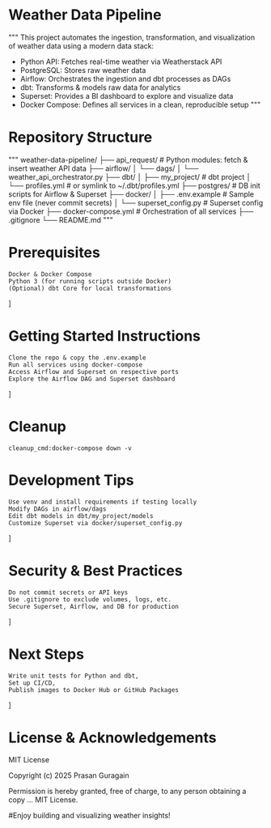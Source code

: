 # Weather Data Pipeline

"""
This project automates the ingestion, transformation, and visualization of weather data using a modern data stack:

- Python API: Fetches real-time weather via Weatherstack API
- PostgreSQL: Stores raw weather data
- Airflow: Orchestrates the ingestion and dbt processes as DAGs
- dbt: Transforms & models raw data for analytics
- Superset: Provides a BI dashboard to explore and visualize data
- Docker Compose: Defines all services in a clean, reproducible setup
"""

# Repository Structure
"""
weather-data-pipeline/
├── api_request/              # Python modules: fetch & insert weather API data
├── airflow/
│   └── dags/
│       └── weather_api_orchestrator.py
├── dbt/
│   ├── my_project/           # dbt project
│   └── profiles.yml          # or symlink to ~/.dbt/profiles.yml
├── postgres/                 # DB init scripts for Airflow & Superset
├── docker/
│   ├── .env.example          # Sample env file (never commit secrets)
│   └── superset_config.py    # Superset config via Docker
├── docker-compose.yml        # Orchestration of all services
├── .gitignore
└── README.md
"""

# Prerequisites

    Docker & Docker Compose
    Python 3 (for running scripts outside Docker)
    (Optional) dbt Core for local transformations
]

# Getting Started Instructions

    Clone the repo & copy the .env.example
    Run all services using docker-compose
    Access Airflow and Superset on respective ports
    Explore the Airflow DAG and Superset dashboard
]

# Cleanup
    cleanup_cmd:docker-compose down -v

# Development Tips

    Use venv and install requirements if testing locally
    Modify DAGs in airflow/dags
    Edit dbt models in dbt/my_project/models
    Customize Superset via docker/superset_config.py
]

# Security & Best Practices

    Do not commit secrets or API keys
    Use .gitignore to exclude volumes, logs, etc.
    Secure Superset, Airflow, and DB for production
]

# Next Steps

    Write unit tests for Python and dbt,
    Set up CI/CD,
    Publish images to Docker Hub or GitHub Packages
]

# License & Acknowledgements
MIT License

Copyright (c) 2025 Prasan Guragain

Permission is hereby granted, free of charge, to any person obtaining a copy
...
MIT License.

#Enjoy building and visualizing weather insights!
